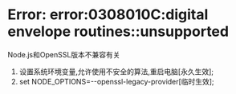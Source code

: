 # Error: error:0308010C:digital envelope routines::unsupported

Node.js和OpenSSL版本不兼容有关

1. 设置系统环境变量,允许使用不安全的算法,重启电脑[永久生效];
2. set NODE_OPTIONS=--openssl-legacy-provider[临时生效];